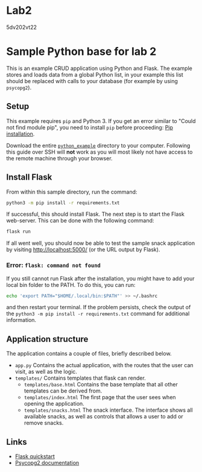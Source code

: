 # Lab2
5dv202vt22
# Sample Python base for lab 2

This is an example CRUD application using Python and Flask. The example
stores and loads data from a global Python list, in your example this list
should be replaced with calls to your database (for example by using 
`psycopg2`).

## Setup
This example requires `pip` and Python 3. If you get an error
similar to "Could not find module pip", you need to install `pip` before
proceeding: [Pip installation](https://pip.pypa.io/en/stable/installing/).

Download the entire [`python_example`](../python_example/) directory to your
computer. Following this guide over SSH will **not** work as you will most
likely not have access to the remote machine through your browser.

## Install Flask
From within this sample directory, run the command:
```bash
python3 -m pip install -r requirements.txt
```
If successful, this should install Flask. The next step is to start the Flask
web-server. This can be done with the following command: 
```bash
flask run
```

If all went well, you should now be able to test the sample snack application by
visiting [http://localhost:5000/](http://localhost:5000/) 
(or the URL output by Flask).

### Error: `flask: command not found`
If you still cannot run Flask after the installation, you might have to
add your local bin folder to the PATH. To do this, you can run:
```bash
echo 'export PATH="$HOME/.local/bin:$PATH"' >> ~/.bashrc
```
and then restart your terminal. If the problem persists, check the output of the
`python3 -m pip install -r requirements.txt` command for additional information.

## Application structure

The application contains a couple of files, briefly described below.

* `app.py` Contains the actual application, with the routes that the user can
  visit, as well as the logic.
* `templates/` Contains templates that flask can render.
    * `templates/base.html` Contains the base template that all other templates
    can
      be derived from.
    * `templates/index.html` The first page that the user sees when opening the
    application.
    * `templates/snacks.html` The snack interface. The interface shows all
    available snacks, as well as controls that allows a user to add or remove
    snacks.

## Links
* [Flask quickstart](https://flask.palletsprojects.com/en/2.0.x/quickstart/)
* [Psycopg2 documentation](https://www.psycopg.org/docs/)
